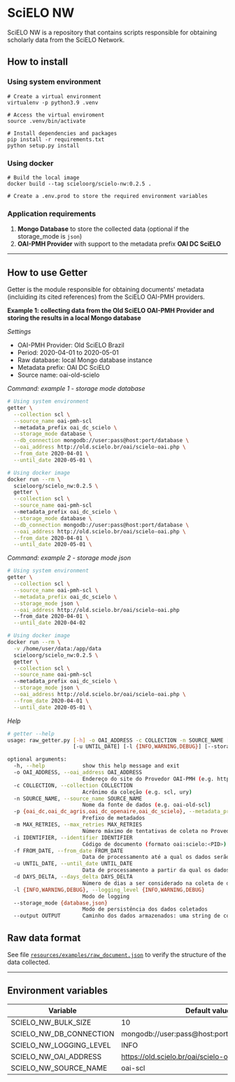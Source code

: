 # SciELO NW
SciELO NW is a repository that contains scripts responsible for obtaining scholarly data from the SciELO Network.


## How to install

### Using system environment
```shell
# Create a virtual environment
virtualenv -p python3.9 .venv

# Access the virtual enviroment
source .venv/bin/activate

# Install dependencies and packages
pip install -r requirements.txt
python setup.py install
```

### Using docker
```shell
# Build the local image
docker build --tag scieloorg/scielo-nw:0.2.5 .

# Create a .env.prod to store the required environment variables
```


### Application requirements
1. **Mongo Database** to store the collected data (optional if the storage_mode is `json`)
2. **OAI-PMH Provider** with support to the metadata prefix **OAI DC SciELO**


---
## How to use Getter
Getter is the module responsible for obtaining documents' metadata (incluiding its cited references) from the SciELO OAI-PMH providers.

**Example 1: collecting data from the Old SciELO OAI-PMH Provider and storing the results in a local Mongo database**

_Settings_
- OAI-PMH Provider: Old SciELO Brazil
- Period: 2020-04-01 to 2020-05-01
- Raw database: local Mongo database instance
- Metadata prefix: OAI DC SciELO
- Source name: oai-old-scielo

_Command: example 1 - storage mode database_
```bash
# Using system environment
getter \
  --collection scl \
  --source_name oai-pmh-scl
  --metadata_prefix oai_dc_scielo \
  --storage_mode database \
  --db_connection mongodb://user:pass@host:port/database \
  --oai_address http://old.scielo.br/oai/scielo-oai.php \
  --from_date 2020-04-01 \
  --until_date 2020-05-01 \
```

```bash
# Using docker image
docker run --rm \
  scieloorg/scielo_nw:0.2.5 \
  getter \
  --collection scl \
  --source_name oai-pmh-scl
  --metadata_prefix oai_dc_scielo \
  --storage_mode database \
  --db_connection mongodb://user:pass@host:port/database \
  --oai_address http://old.scielo.br/oai/scielo-oai.php \
  --from_date 2020-04-01 \
  --until_date 2020-05-01 \
```

_Command: example 2 - storage mode json_
```bash
# Using system environment
getter \
  --collection scl \
  --source_name oai-pmh-scl \
  --metadata_prefix oai_dc_scielo \
  --storage_mode json \
  --oai_address http://old.scielo.br/oai/scielo-oai.php
  --from_date 2020-04-01 \
  --until_date 2020-04-02
```

```bash
# Using docker image
docker run --rm \
  -v /home/user/data:/app/data
  scieloorg/scielo_nw:0.2.5 \
  getter \
  --collection scl \
  --source_name oai-pmh-scl
  --metadata_prefix oai_dc_scielo \
  --storage_mode json \
  --oai_address http://old.scielo.br/oai/scielo-oai.php \
  --from_date 2020-04-01 \
  --until_date 2020-05-01 \
```

_Help_
```bash
# getter --help
usage: raw_getter.py [-h] -o OAI_ADDRESS -c COLLECTION -n SOURCE_NAME [-p {oai_dc,oai_dc_agris,oai_dc_openaire,oai_dc_scielo}] [-m MAX_RETRIES] [-i IDENTIFIER] [-f FROM_DATE]
                     [-u UNTIL_DATE] [-l {INFO,WARNING,DEBUG}] [--storage_mode {database,json}] [--db_connection DB_CONNECTION] [--output OUTPUT]

optional arguments:
  -h, --help            show this help message and exit
  -o OAI_ADDRESS, --oai_address OAI_ADDRESS
                        Endereço do site do Provedor OAI-PMH (e.g. https://old.scielo.br/oai/scielo-oai.php)
  -c COLLECTION, --collection COLLECTION
                        Acrônimo da coleção (e.g. scl, ury)
  -n SOURCE_NAME, --source_name SOURCE_NAME
                        Nome da fonte de dados (e.g. oai-old-scl)
  -p {oai_dc,oai_dc_agris,oai_dc_openaire,oai_dc_scielo}, --metadata_prefix {oai_dc,oai_dc_agris,oai_dc_openaire,oai_dc_scielo}
                        Prefixo de metadados
  -m MAX_RETRIES, --max_retries MAX_RETRIES
                        Número máximo de tentativas de coleta no Provedor OAI-PMH
  -i IDENTIFIER, --identifier IDENTIFIER
                        Código de documento (formato oai:scielo:<PID>)
  -f FROM_DATE, --from_date FROM_DATE
                        Data de processamento até a qual os dados serão considerados para coleta (formato YYYY-MM-DD)
  -u UNTIL_DATE, --until_date UNTIL_DATE
                        Data de processamento a partir da qual os dados serão coletados (formato YYYY-MM-DD)
  -d DAYS_DELTA, --days_delta DAYS_DELTA
                        Número de dias a ser considerado na coleta de dados - é útil quando um dos parâmetros from e until não é informado.
  -l {INFO,WARNING,DEBUG}, --logging_level {INFO,WARNING,DEBUG}
                        Modo de logging
  --storage_mode {database,json}
                        Modo de persistência dos dados coletados
  --output OUTPUT       Caminho dos dados armazenados: uma string de conexão com banco de dados ou um caminho no disco
```

## Raw data format

See file [`resources/examples/raw_document.json`](resources/examples/raw_document.json) to verify the structure of the data collected.

---

## Environment variables
Variable | Default value
---------|--------------
SCIELO_NW_BULK_SIZE|10
SCIELO_NW_DB_CONNECTION|mongodb://user:pass@host:port/database.collection
SCIELO_NW_LOGGING_LEVEL|INFO
SCIELO_NW_OAI_ADDRESS|https://old.scielo.br/oai/scielo-oai.php
SCIELO_NW_SOURCE_NAME|oai-scl
